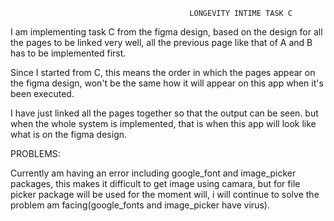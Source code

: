                                             LONGEVITY INTIME TASK C

 I am  implementing task C from the figma design, based on the design for all the pages to be linked very well, all the previous page like that of A and B has to be implemented first.

 Since I started from C, this means the order in which the pages appear on the figma design, won't be the same how it will appear on this app when it's been executed. 

 I have just linked all the pages together so that the output can be seen. but when the whole system is implemented, that is when this app will look like what is on the figma design.


PROBLEMS:

 Currently  am having an error including google_font and image_picker packages, this makes it difficult to get image using camara, but for file picker package will be used for the moment will, i will continue to solve the problem am facing(google_fonts and image_picker have virus).
